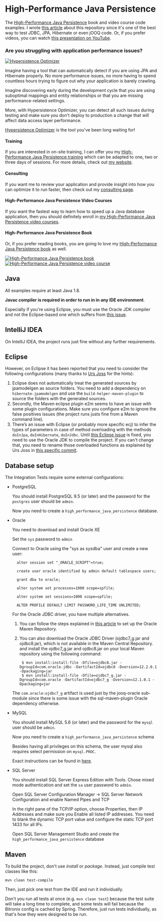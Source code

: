 # High-Performance Java Persistence

The [High-Performance Java Persistence](https://vladmihalcea.com/books/high-performance-java-persistence?utm_source=GitHub&utm_medium=banner&utm_campaign=hpjp) book and video course code examples. I wrote [this article](https://vladmihalcea.com/high-performance-java-persistence-github-repository/) about this repository since it's one of the best way to test JDBC, JPA, Hibernate or even jOOQ code. Or, if you prefer videos, you can watch [this presentation on YouTube](https://www.youtube.com/watch?v=U8MoOe8uMYA).

### Are you struggling with application performance issues?

<a href="https://vladmihalcea.com/hypersistence-optimizer/?utm_source=GitHub&utm_medium=banner&utm_campaign=hibernatetypes">
<img src="https://vladmihalcea.com/wp-content/uploads/2019/03/Hypersistence-Optimizer-300x250.jpg" alt="Hypersistence Optimizer">
</a>

Imagine having a tool that can automatically detect if you are using JPA and Hibernate properly. No more performance issues, no more having to spend countless hours trying to figure out why your application is barely crawling.

Imagine discovering early during the development cycle that you are using suboptimal mappings and entity relationships or that you are missing performance-related settings. 

More, with Hypersistence Optimizer, you can detect all such issues during testing and make sure you don't deploy to production a change that will affect data access layer performance.

[Hypersistence Optimizer](https://vladmihalcea.com/hypersistence-optimizer/?utm_source=GitHub&utm_medium=banner&utm_campaign=hibernatetypes) is the tool you've been long waiting for!

#### Training

If you are interested in on-site training, I can offer you my [High-Performance Java Persistence training](https://vladmihalcea.com/trainings/?utm_source=GitHub&utm_medium=banner&utm_campaign=hibernatetypes)
which can be adapted to one, two or three days of sessions. For more details, check out [my website](https://vladmihalcea.com/trainings/?utm_source=GitHub&utm_medium=banner&utm_campaign=hibernatetypes).

#### Consulting

If you want me to review your application and provide insight into how you can optimize it to run faster, 
then check out my [consulting page](https://vladmihalcea.com/consulting/?utm_source=GitHub&utm_medium=banner&utm_campaign=hibernatetypes).

#### High-Performance Java Persistence Video Courses

If you want the fastest way to learn how to speed up a Java database application, then you should definitely enroll in [my High-Performance Java Persistence video courses](https://vladmihalcea.com/courses/?utm_source=GitHub&utm_medium=banner&utm_campaign=hibernatetypes).

#### High-Performance Java Persistence Book

Or, if you prefer reading books, you are going to love my [High-Performance Java Persistence book](https://vladmihalcea.com/books/high-performance-java-persistence?utm_source=GitHub&utm_medium=banner&utm_campaign=hibernatetypes) as well.

<a href="https://vladmihalcea.com/books/high-performance-java-persistence?utm_source=GitHub&utm_medium=banner&utm_campaign=hibernatetypes">
<img src="https://i0.wp.com/vladmihalcea.com/wp-content/uploads/2018/01/HPJP_h200.jpg" alt="High-Performance Java Persistence book">
</a>

<a href="https://vladmihalcea.com/courses?utm_source=GitHub&utm_medium=banner&utm_campaign=hibernatetypes">
<img src="https://i0.wp.com/vladmihalcea.com/wp-content/uploads/2018/01/HPJP_Video_Vertical_h200.jpg" alt="High-Performance Java Persistence video course">
</a>

## Java

All examples require at least Java 1.8. 

**Javac compiler is required in order to run in in any IDE environment**.
 
Especially if you're using Eclipse, you must use the Oracle JDK compiler and not the Eclipse-based one which suffers from [this issue](https://bugs.eclipse.org/bugs/show_bug.cgi?id=434642).

## IntelliJ IDEA

On IntelliJ IDEA, the project runs just fine without any further requirements.

## Eclipse

However, on Eclipse it has been reported that you need to consider the following configurations (many thanks to [Urs Joss](https://github.com/ursjoss) for the hints):

1. Eclipse does not automatically treat the generated sources by jpamodelgen as source folders. You need to add a dependency on `hibernate-jpamodelgen` and use the `build-helper-maven-plugin` to source the folders with the generated sources.
2. Secondly, the Maven eclipse plugin e2m seems to have an issue with some plugin configurations. Make sure you configure e2m to ignore the false positives issues (the project runs justs fine from a Maven command line).
3. There’s an issue with Eclipse (or probably more specific ecj) to infer the types of parameters in case of method overloading with the methods `doInJpa`, `doInHibernate`, `doInJdbc`. 
Until [this Eclipse issue](https://bugs.eclipse.org/bugs/show_bug.cgi?id=434642) is fixed, you need to use the Oracle JDK to compile the project.
If you can't change that, you need to rename those overloaded functions as explained by Urs Joss in [this specific commit](https://github.com/ursjoss/high-performance-java-persistence/commit/e975c1bb5c11d9557fcbc3fef88afaf67dc68a25).

## Database setup

The Integration Tests require some external configurations:

- PostgreSQL

    You should install PostgreSQL 9.5 (or later) and the password for the `postgres` user should be `admin`.

    Now you need to create a `high_performance_java_persistence` database.
    
- Oracle

    You need to download and install Oracle XE

    Set the `sys` password to `admin`

    Connect to Oracle using the "sys as sysdba" user and create a new user:
    
        alter session set "_ORACLE_SCRIPT"=true;

        create user oracle identified by admin default tablespace users;

        grant dba to oracle;

        alter system set processes=1000 scope=spfile;

        alter system set sessions=1000 scope=spfile;
        
        ALTER PROFILE DEFAULT LIMIT PASSWORD_LIFE_TIME UNLIMITED;

    For the Oracle JDBC driver, you have multiple alternatives.
    
    1. You can follow the steps explained in [this article](http://docs.oracle.com/middleware/1213/core/MAVEN/config_maven_repo.htm#MAVEN9010) to set up the Oracle Maven Repository.

    2. You can also download the Oracle JDBC Driver (ojdbc7_g.jar and ojdbc8.jar), which is not available in the Maven Central Repository.
    and install the ojdbc7_g.jar and ojdbc8.jar on your local Maven repository using the following command:

            $ mvn install:install-file -Dfile=ojdbc8.jar -DgroupId=com.oracle.jdbc -DartifactId=ojdbc8 -Dversion=12.2.0.1 -Dpackaging=jar
            $ mvn install:install-file -Dfile=ojdbc7_g.jar -DgroupId=com.oracle -DartifactId=ojdbc7_g -Dversion=12.1.0.1 -Dpackaging=jar            

    The `com.oracle:ojdbc7_g` artifact is used just by the jooq-oracle sub-module since there is some issue with the sql-maven-plugin Oracle dependency otherwise.

- MySQL

    You should install MySQL 5.6 (or later) and the password for the `mysql` user should be `admin`.

    Now you need to create a `high_performance_java_persistence` schema

    Besides having all privileges on this schema, the user mysql also requires select permission on `mysql.PROC`.

    Exact instructions can be found in [here](https://github.com/vladmihalcea/high-performance-java-persistence/blob/master/MYSQL.md).

- SQL Server

    You should install SQL Server Express Edition with Tools. Chose mixed mode authentication and set the `sa` user password to `adm1n`.

    Open SQL Server Configuration Manager -> SQL Server Network Configuration and enable Named Pipes and TCP
    
    In the right pane of the TCP/IP option, choose Properties, then IP Addresses and make sure you Enable all listed IP addresses.
    You need to blank the dynamic TCP port value and configure the static TCP port 1433 for all IPs.
        
    Open SQL Server Management Studio and create the `high_performance_java_persistence` database
    
## Maven

To build the project, don't use *install* or *package*. Instead, just compile test classes like this:

    mvn clean test-compile
    
Then, just pick one test from the IDE and run it individually.

Don't you run all tests at once (e.g. `mvn clean test`) because the test suite will take a long time to complete, and some tests will fail because the Bitronix config is cached by Spring. Therefore, just run tests individually, as that's how they were designed to be run.
